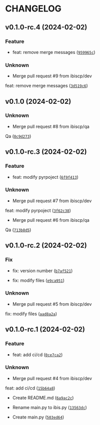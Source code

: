# CHANGELOG



## v0.1.0-rc.4 (2024-02-02)

### Feature

* feat: remove merge messages ([`959965c`](https://github.com/ibiscp/simple_python/commit/959965cda74bed00f377f958f6e39010e9f7d29f))

### Unknown

* Merge pull request #9 from ibiscp/dev

feat: remove merge messages ([`3d519c6`](https://github.com/ibiscp/simple_python/commit/3d519c656d36e03c69769fc22c6413b5a75a4ad5))


## v0.1.0 (2024-02-02)

### Unknown

* Merge pull request #8 from ibiscp/qa

Qa ([`0c9d273`](https://github.com/ibiscp/simple_python/commit/0c9d273d4aebeaed3da398770393538be03ac2cb))


## v0.1.0-rc.3 (2024-02-02)

### Feature

* feat: modify pyrpoject ([`6f9f413`](https://github.com/ibiscp/simple_python/commit/6f9f413d6ec2391c6c559a8101e795e2df6a6a76))

### Unknown

* Merge pull request #7 from ibiscp/dev

feat: modify pyrpoject ([`3f62c38`](https://github.com/ibiscp/simple_python/commit/3f62c380ce3b86d19b0ec083bab60c9ff428d3d0))

* Merge pull request #6 from ibiscp/qa

Qa ([`713b8d5`](https://github.com/ibiscp/simple_python/commit/713b8d589502178051729d782c4b966bcb92d546))


## v0.1.0-rc.2 (2024-02-02)

### Fix

* fix: version number ([`b7af521`](https://github.com/ibiscp/simple_python/commit/b7af521485ffc7f93ea423e343f38795a35de928))

* fix: modify files ([`e9ca951`](https://github.com/ibiscp/simple_python/commit/e9ca951f392e38d674e3c3a6944f4b8fc4d3fb30))

### Unknown

* Merge pull request #5 from ibiscp/dev

fix: modify files ([`aad8a2a`](https://github.com/ibiscp/simple_python/commit/aad8a2ab788ff9af4842ff75880ac8aeb513b094))


## v0.1.0-rc.1 (2024-02-02)

### Feature

* feat: add ci/cd ([`0ce7ca2`](https://github.com/ibiscp/simple_python/commit/0ce7ca248ecd0b0cc765cfa297c527cb1ff37dcb))

### Unknown

* Merge pull request #4 from ibiscp/dev

feat: add ci/cd ([`15b64a8`](https://github.com/ibiscp/simple_python/commit/15b64a86ad6d49bfe8af026fe8a16e5439653b00))

* Create README.md ([`6a9ac2c`](https://github.com/ibiscp/simple_python/commit/6a9ac2c632f5333fa52cdc28d8a3f231edd1aca6))

* Rename main.py to ibis.py ([`13563dc`](https://github.com/ibiscp/simple_python/commit/13563dcc0796332d5d69a252179d9184ee4b2064))

* Create main.py ([`503ed64`](https://github.com/ibiscp/simple_python/commit/503ed6484e1e15d5ba74b2c6a24368de30228610))
